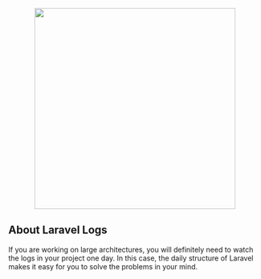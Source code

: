 <p align="center"><a href="https://laravel.com" target="_blank"><img src="https://raw.githubusercontent.com/laravel/art/master/logo-lockup/5%20SVG/2%20CMYK/1%20Full%20Color/laravel-logolockup-cmyk-red.svg" width="400"></a></p>

## About Laravel Logs

If you are working on large architectures, you will definitely need to watch the logs in your project one day. In this case, the daily structure of Laravel makes it easy for you to solve the problems in your mind.
